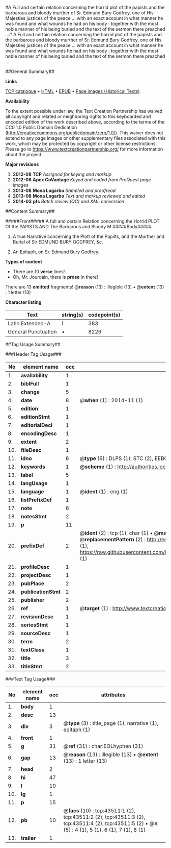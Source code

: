 #A Full and certain relation concerning the horrid plot of the papists and the barbarous and bloody murther of Sr. Edmund Bury Godfrey, one of His Majesties justices of the peace ... with an exact account in what manner he was found and what wounds he had on his body : together with the most noble manner of his being buried and the text of the sermon there preached ...#
A Full and certain relation concerning the horrid plot of the papists and the barbarous and bloody murther of Sr. Edmund Bury Godfrey, one of His Majesties justices of the peace ... with an exact account in what manner he was found and what wounds he had on his body : together with the most noble manner of his being buried and the text of the sermon there preached ...

##General Summary##

**Links**

[TCP catalogue](http://www.ota.ox.ac.uk/tcp/)  • 
[HTML](http://tei.it.ox.ac.uk/tcp/Texts-HTML/free/A40/A40538.html)  • 
[EPUB](http://tei.it.ox.ac.uk/tcp/Texts-EPUB/free/A40/A40538.epub) • 
[Page images (Historical Texts)](https://historicaltexts.jisc.ac.uk/eebo-09527609e)

**Availability**

To the extent possible under law, the Text Creation Partnership has waived all copyright and related or neighboring rights to this keyboarded and encoded edition of the work described above, according to the terms of the CC0 1.0 Public Domain Dedication (http://creativecommons.org/publicdomain/zero/1.0/). This waiver does not extend to any page images or other supplementary files associated with this work, which may be protected by copyright or other license restrictions. Please go to https://www.textcreationpartnership.org/ for more information about the project.

**Major revisions**

1. __2012-08__ __TCP__ *Assigned for keying and markup*
1. __2012-08__ __Apex CoVantage__ *Keyed and coded from ProQuest page images*
1. __2013-08__ __Mona Logarbo__ *Sampled and proofread*
1. __2013-08__ __Mona Logarbo__ *Text and markup reviewed and edited*
1. __2014-03__ __pfs__ *Batch review (QC) and XML conversion*

##Content Summary##

#####Front#####
A full and certain Relation concerning the Horrid PLOT Of the PAPISTS.AND The Barbarous and Bloody M
#####Body#####

1. A true Narrative concerning the Plott of the Papiſts, and the Murther and Burial of Sir EDMUND BURY GODFREY, &c.

1. An Epitaph, on Sr. Edmund Bury Godfrey.

**Types of content**

  * There are 10 **verse** lines!
  * Oh, Mr. Jourdain, there is **prose** in there!

There are 13 **omitted** fragments! 
 @__reason__ (13) : illegible (13)  •  @__extent__ (13) : 1 letter (13)

**Character listing**


|Text|string(s)|codepoint(s)|
|---|---|---|
|Latin Extended-A|ſ|383|
|General Punctuation|•|8226|

##Tag Usage Summary##

###Header Tag Usage###

|No|element name|occ|attributes|
|---|---|---|---|
|1.|__availability__|1||
|2.|__biblFull__|1||
|3.|__change__|5||
|4.|__date__|8| @__when__ (1) : 2014-11 (1)|
|5.|__edition__|1||
|6.|__editionStmt__|1||
|7.|__editorialDecl__|1||
|8.|__encodingDesc__|1||
|9.|__extent__|2||
|10.|__fileDesc__|1||
|11.|__idno__|6| @__type__ (6) : DLPS (1), STC (2), EEBO-CITATION (1), OCLC (1), VID (1)|
|12.|__keywords__|1| @__scheme__ (1) : http://authorities.loc.gov/ (1)|
|13.|__label__|5||
|14.|__langUsage__|1||
|15.|__language__|1| @__ident__ (1) : eng (1)|
|16.|__listPrefixDef__|1||
|17.|__note__|6||
|18.|__notesStmt__|2||
|19.|__p__|11||
|20.|__prefixDef__|2| @__ident__ (2) : tcp (1), char (1)  •  @__matchPattern__ (2) : ([0-9\-]+):([0-9IVX]+) (1), (.+) (1)  •  @__replacementPattern__ (2) : http://eebo.chadwyck.com/downloadtiff?vid=$1&page=$2 (1), https://raw.githubusercontent.com/textcreationpartnership/Texts/master/tcpchars.xml#$1 (1)|
|21.|__profileDesc__|1||
|22.|__projectDesc__|1||
|23.|__pubPlace__|2||
|24.|__publicationStmt__|2||
|25.|__publisher__|2||
|26.|__ref__|1| @__target__ (1) : http://www.textcreationpartnership.org/docs/. (1)|
|27.|__revisionDesc__|1||
|28.|__seriesStmt__|1||
|29.|__sourceDesc__|1||
|30.|__term__|2||
|31.|__textClass__|1||
|32.|__title__|3||
|33.|__titleStmt__|2||


###Text Tag Usage###

|No|element name|occ|attributes|
|---|---|---|---|
|1.|__body__|1||
|2.|__desc__|13||
|3.|__div__|3| @__type__ (3) : title_page (1), narrative (1), epitaph (1)|
|4.|__front__|1||
|5.|__g__|31| @__ref__ (31) : char:EOLhyphen (31)|
|6.|__gap__|13| @__reason__ (13) : illegible (13)  •  @__extent__ (13) : 1 letter (13)|
|7.|__head__|2||
|8.|__hi__|47||
|9.|__l__|10||
|10.|__lg__|1||
|11.|__p__|15||
|12.|__pb__|10| @__facs__ (10) : tcp:43511:1 (2), tcp:43511:2 (2), tcp:43511:3 (2), tcp:43511:4 (2), tcp:43511:5 (2)  •  @__n__ (5) : 4 (1), 5 (1), 6 (1), 7 (1), 8 (1)|
|13.|__trailer__|1||
